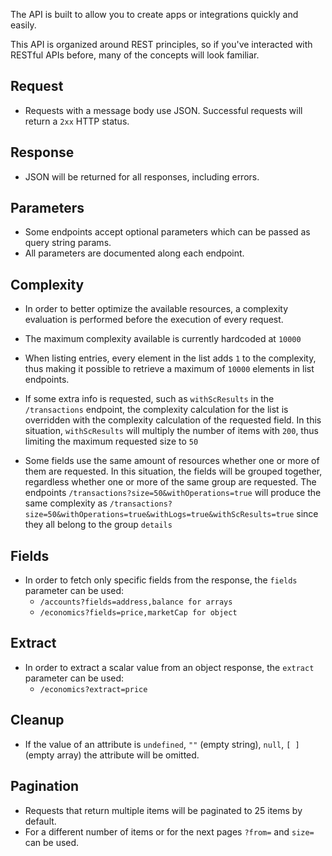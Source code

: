 The API is built to allow you to create apps or integrations quickly and easily.

This API is organized around REST principles, so if you've interacted with RESTful APIs before, many of the concepts will look familiar.

## Request
* Requests with a message body use JSON. Successful requests will return a `2xx` HTTP status.

## Response

* JSON will be returned for all responses, including errors.

## Parameters

* Some endpoints accept optional parameters which can be passed as query string params. 
* All parameters are documented along each endpoint.

## Complexity

* In order to better optimize the available resources, a complexity evaluation is performed before the execution of every request.

* The maximum complexity available is currently hardcoded at `10000`

* When listing entries, every element in the list adds `1` to the complexity, thus making it possible to retrieve a maximum of `10000` elements in list endpoints.

* If some extra info is requested, such as `withScResults` in the `/transactions` endpoint, the complexity calculation for the list is overridden with the complexity calculation of the requested field. In this situation, `withScResults` will multiply the number of items with `200`, thus limiting the maximum requested size to `50`

* Some fields use the same amount of resources whether one or more of them are requested. In this situation, the fields will be grouped together, regardless whether one or more of the same group are requested. The endpoints `/transactions?size=50&withOperations=true` will produce the same complexity as `/transactions?size=50&withOperations=true&withLogs=true&withScResults=true` since they all belong to the group `details`

## Fields

* In order to fetch only specific fields from the response, the `fields` parameter can be used:
    * `/accounts?fields=address,balance for arrays`
    * `/economics?fields=price,marketCap for object`

## Extract
* In order to extract a scalar value from an object response, the `extract` parameter can be used:
    * `/economics?extract=price`

## Cleanup
* If the value of an attribute is `undefined`, `""` (empty string), `null`, `[ ]` (empty array) the attribute will be omitted.

## Pagination

* Requests that return multiple items will be paginated to 25 items by default. 
* For a different number of items or for the next pages `?from=` and `size=` can be used.
